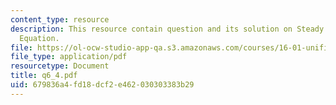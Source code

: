 ```yaml
---
content_type: resource
description: This resource contain question and its solution on Steady Flow Energy
  Equation.
file: https://ol-ocw-studio-app-qa.s3.amazonaws.com/courses/16-01-unified-engineering-i-ii-iii-iv-fall-2005-spring-2006/679836a4fd18dcf2e462030303383b29_q6_4.pdf
file_type: application/pdf
resourcetype: Document
title: q6_4.pdf
uid: 679836a4-fd18-dcf2-e462-030303383b29
---
```

